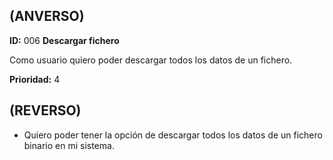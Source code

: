## **(ANVERSO)**
**ID:** 006 **Descargar fichero**

Como usuario quiero poder descargar todos los datos de un fichero.

**Prioridad:** 4

## **(REVERSO)**
* Quiero poder tener la opción de descargar todos los datos de un fichero binario en mi sistema.
